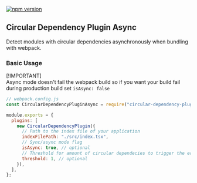 [![npm version](https://badge.fury.io/js/circular-dependency-plugin-async.svg)](https://badge.fury.io/js/circular-dependency-plugin-async)

## Circular Dependency Plugin Async

Detect modules with circular dependencies asynchronously when bundling with webpack.

### Basic Usage

[!IMPORTANT]  
Async mode doesn't fail the webpack build so if you want your build fail during production build set `isAsync: false`


```js
// webpack.config.js
const CircularDependencyPluginAsync = require("circular-dependency-plugin-async");

module.exports = {
  plugins: [
    new CircularDependencyPlugin({
      // Path to the index file of your application
      indexFilePath: "./src/index.tsx",
      // Sync/async mode flag
      isAsync: true, // optional
      // Threshold for amount of circular dependecies to trigger the error
      threshold: 1, // optional
    }),
  ],
};
```
